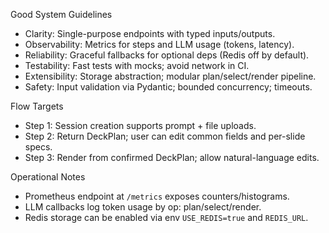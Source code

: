 Good System Guidelines

- Clarity: Single-purpose endpoints with typed inputs/outputs.
- Observability: Metrics for steps and LLM usage (tokens, latency).
- Reliability: Graceful fallbacks for optional deps (Redis off by default).
- Testability: Fast tests with mocks; avoid network in CI.
- Extensibility: Storage abstraction; modular plan/select/render pipeline.
- Safety: Input validation via Pydantic; bounded concurrency; timeouts.

Flow Targets
- Step 1: Session creation supports prompt + file uploads.
- Step 2: Return DeckPlan; user can edit common fields and per-slide specs.
- Step 3: Render from confirmed DeckPlan; allow natural-language edits.

Operational Notes
- Prometheus endpoint at `/metrics` exposes counters/histograms.
- LLM callbacks log token usage by op: plan/select/render.
- Redis storage can be enabled via env `USE_REDIS=true` and `REDIS_URL`.
